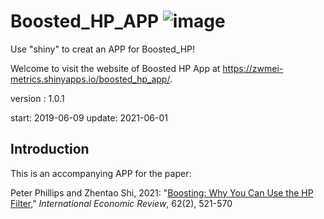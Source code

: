 # Boosted_HP_APP ![image](https://github.com/chenyang45/Boosted_HP_APP/blob/master/www/shiny.PNG)   
Use "shiny" to creat an APP for Boosted_HP!

Welcome to visit the website of Boosted HP App at https://zwmei-metrics.shinyapps.io/boosted_hp_app/.

version : 1.0.1

start: 2019-06-09 
update: 2021-06-01


## Introduction

This is an accompanying APP for the paper:

Peter Phillips and Zhentao Shi, 2021: "[Boosting: Why You Can Use the HP Filter,](https://onlinelibrary.wiley.com/doi/10.1111/iere.12495)" *International Economic Review*, 62(2), 521-570
